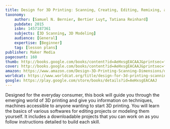 ```yaml
---
title: Design for 3D Printing: Scanning, Creating, Editing, Remixing, and Making in Three Dimensions
taxonomy:
	author: [Samuel N. Bernier, Bertier Luyt, Tatiana Reinhard]
	pubdate: 2015
	isbn: 1457187361
	subjects: [3D Scanning, 3D Modeling]
	audience: [General]
	expertise: [Beginner]
	tag: [lesson plans]
publisher: Maker Media
pagecount: 160
thumb: http://books.google.com/books/content?id=AeHxsgEACAAJ&printsec=frontcover&img=1&zoom=1&imgtk=AFLRE72WJO030ybctMBBzFA50D_eNVmO2TO8FjWfcdSvRz4EpuxWc8dIXJnXxSF5gExiNMCmPOl2aNGNsVx0SQqmm8LZB5yj7sL3cTOwalzzK1WQPItxUV4-4xOnUAoavQ3Vv3-HsEsa&source=gbs_api
cover: http://books.google.com/books/content?id=AeHxsgEACAAJ&printsec=frontcover&img=1&zoom=1&imgtk=AFLRE72WJO030ybctMBBzFA50D_eNVmO2TO8FjWfcdSvRz4EpuxWc8dIXJnXxSF5gExiNMCmPOl2aNGNsVx0SQqmm8LZB5yj7sL3cTOwalzzK1WQPItxUV4-4xOnUAoavQ3Vv3-HsEsa&source=gbs_api
amazon: https://www.amazon.com/Design-3D-Printing-Scanning-Dimensions/dp/1457187361
worldcat: https://www.worldcat.org/title/design-for-3d-printing-scanning-creating-editing-remixing-and-making-in-three-dimensions/oclc/910702365
google: https://play.google.com/store/books/details?id=AeHxsgEACAAJ
---
```

Designed for the everyday consumer, this book will guide you through the emerging world of 3D printing and give you information on techniques, machines accessible to anyone wanting to start 3D printing.  You will learn the basics of various softwares for editing projects or modeling them yourself.  It includes a downloadable projects that you can work on as you follow instructions detailed to build each skill.